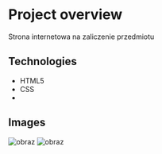 # Project overview
Strona internetowa na zaliczenie przedmiotu 
## Technologies

- HTML5
- CSS
- 
## Images
![obraz](https://user-images.githubusercontent.com/60784415/160833931-3ebadca2-7b54-4c80-bc8f-e4e0ed9532a1.png)
![obraz](https://user-images.githubusercontent.com/60784415/160834005-227e1a71-952c-405c-bdab-2f0a94d1f013.png)
